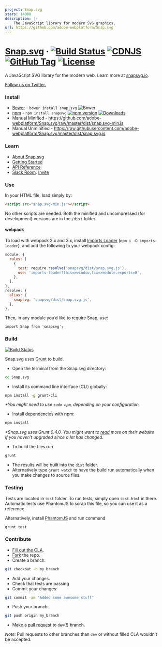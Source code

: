 ```yaml
---
project: Snap.svg
stars: 14008
description: |-
    The JavaScript library for modern SVG graphics.
url: https://github.com/adobe-webplatform/Snap.svg
---
```


[Snap.svg](http://snapsvg.io) · [![Build Status](https://travis-ci.org/adobe-webplatform/Snap.svg.svg?branch=dev)](https://travis-ci.org/adobe-webplatform/Snap.svg)  [![CDNJS](https://img.shields.io/cdnjs/v/snap.svg.svg)](https://cdnjs.com/libraries/snap.svg/) [![GitHub Tag](https://img.shields.io/github/tag/adobe-webplatform/snap.svg.svg)](https://github.com/adobe-webplatform/Snap.svg/releases) [![License](https://img.shields.io/npm/l/snapsvg.svg)](https://github.com/adobe-webplatform/Snap.svg/blob/master/LICENSE)
======

A JavaScript SVG library for the modern web. Learn more at [snapsvg.io](http://snapsvg.io).

[Follow us on Twitter.](https://twitter.com/snapsvg)

### Install
* [Bower](http://bower.io/) - `bower install snap.svg` ![Bower](https://img.shields.io/bower/v/snap.svg.svg)
* [npm](http://npmjs.com/) - `npm install snapsvg` [![npm version](https://img.shields.io/npm/v/snapsvg.svg?style=flat)](https://www.npmjs.com/package/snapsvg) [![Downloads](https://img.shields.io/npm/dt/snapsvg.svg)](https://www.npmjs.com/package/snapsvg)
* Manual Minified - https://github.com/adobe-webplatform/Snap.svg/raw/master/dist/snap.svg-min.js
* Manual Unminified - https://raw.githubusercontent.com/adobe-webplatform/Snap.svg/master/dist/snap.svg.js


### Learn

* [About Snap.svg](http://snapsvg.io/about/)
* [Getting Started](http://snapsvg.io/start/)
* [API Reference](http://snapsvg.io/docs/)
* [Slack Room](https://snapsvg.slack.com/). [Invite](https://snapsvg.slack.com/shared_invite/MTM2NTE4MTk3MDYwLTE0ODYwODgzNzUtYjQ0YmM1N2U0Mg)

### Use

In your HTML file, load simply by:
```html
<script src="snap.svg-min.js"></script>
```
No other scripts are needed. Both the minified and uncompressed (for development) versions are in the `/dist` folder.

#### webpack
To load with webpack 2.x and 3.x, install [Imports Loader](https://github.com/webpack-contrib/imports-loader) (`npm i -D imports-loader`), and add the following to your webpack config:

```js
module: {
  rules: [
    {
      test: require.resolve('snapsvg/dist/snap.svg.js'),
      use: 'imports-loader?this=>window,fix=>module.exports=0',
    },
  ],
},
resolve: {
  alias: {
    snapsvg: 'snapsvg/dist/snap.svg.js',
  },
},
```

Then, in any module you’d like to require Snap, use:
```
import Snap from 'snapsvg';
```

### Build
[![Build Status](https://travis-ci.org/adobe-webplatform/Snap.svg.svg?branch=dev)](https://travis-ci.org/adobe-webplatform/Snap.svg)

Snap.svg uses [Grunt](http://gruntjs.com/) to build.

* Open the terminal from the Snap.svg directory:
```sh
cd Snap.svg
```
* Install its command line interface (CLI) globally:
```sh
npm install -g grunt-cli
```
_*You might need to use `sudo npm`, depending on your configuration._

* Install dependencies with npm:
```sh
npm install
```
_*Snap.svg uses Grunt 0.4.0. You might want to [read](http://gruntjs.com/getting-started) more on their website if you haven’t upgraded since a lot has changed._

* To build the files run
```sh
grunt
```
* The results will be built into the `dist` folder.
* Alternatively type `grunt watch` to have the build run automatically when you make changes to source files.

### Testing

Tests are located in `test` folder. To run tests, simply open `test.html` in there. Automatic tests use PhantomJS to scrap this file, so you can use it as a reference.

Alternatively, install [PhantomJS](http://phantomjs.org) and run command
```sh
grunt test
```

### Contribute

* [Fill out the CLA](http://snapsvg.io/contributions/).
* [Fork](https://help.github.com/articles/fork-a-repo) the repo.
* Create a branch:
```sh
git checkout -b my_branch
```
* Add your changes.
* Check that tests are passing
* Commit your changes:
```sh
git commit -am "Added some awesome stuff"
```
* Push your branch:
```sh
git push origin my_branch
```
* Make a [pull request](https://help.github.com/articles/using-pull-requests) to `dev`(!) branch.

*Note:* Pull requests to other branches than `dev` or without filled CLA wouldn’t be accepted.

